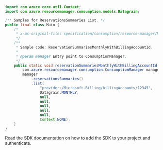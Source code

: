 ```java
import com.azure.core.util.Context;
import com.azure.resourcemanager.consumption.models.Datagrain;

/** Samples for ReservationsSummaries List. */
public final class Main {
    /*
     * x-ms-original-file: specification/consumption/resource-manager/Microsoft.Consumption/stable/2021-10-01/examples/ReservationSummariesMonthlyWithBillingAccountId.json
     */
    /**
     * Sample code: ReservationSummariesMonthlyWithBillingAccountId.
     *
     * @param manager Entry point to ConsumptionManager.
     */
    public static void reservationSummariesMonthlyWithBillingAccountId(
        com.azure.resourcemanager.consumption.ConsumptionManager manager) {
        manager
            .reservationsSummaries()
            .list(
                "providers/Microsoft.Billing/billingAccounts/12345",
                Datagrain.MONTHLY,
                null,
                null,
                null,
                null,
                null,
                Context.NONE);
    }
}
```

Read the [SDK documentation](https://github.com/Azure/azure-sdk-for-java/blob/azure-resourcemanager-consumption_1.0.0-beta.3/sdk/consumption/azure-resourcemanager-consumption/README.md) on how to add the SDK to your project and authenticate.
